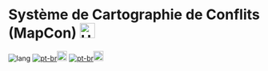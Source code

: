 # Système de Cartographie de Conflits (MapCon) <img src="https://raw.githubusercontent.com/stevenrskelton/flag-icon/master/png/75/country-4x3/fr.png" alt="US Flag" height="30"/>

![lang](https://img.shields.io/badge/Langue:-blue)
[![pt-br](https://img.shields.io/badge/English-darkblue)<img src="https://raw.githubusercontent.com/stevenrskelton/flag-icon/master/png/75/country-4x3/us.png" alt="US Flag" height="20"/>](README.md)
[![pt-br](https://img.shields.io/badge/Português-green)<img src="https://raw.githubusercontent.com/stevenrskelton/flag-icon/master/png/75/country-4x3/br.png" alt="Brazil Flag" height="20"/>](README.pt-br.md)

